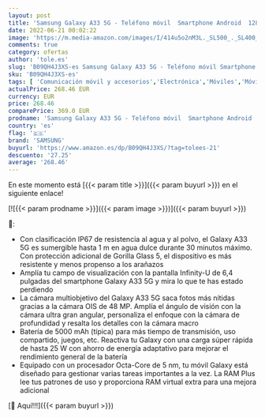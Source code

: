 ```yaml
---
layout: post
title: 'Samsung Galaxy A33 5G - Teléfono móvil  Smartphone Android  128 GB  Color Blanco  Versión Española '
date: 2022-06-21 00:02:22
image: 'https://m.media-amazon.com/images/I/414u5o2nM3L._SL500_._SL400_.jpg'
comments: true
category: ofertas
author: 'tole.es'
slug: 'B09QH4J3XS-es Samsung Galaxy A33 5G - Teléfono móvil Smartphone Android...'
sku: 'B09QH4J3XS-es'
tags: [ 'Comunicación móvil y accesorios','Electrónica','Móviles','Móviles y smartphones libres','android','samsung','🇪🇸', ]
actualPrice: 268.46 EUR
currency: EUR
price: 268.46
comparePrice: 369.0 EUR
prodname: 'Samsung Galaxy A33 5G - Teléfono móvil  Smartphone Android  128 GB  Color Blanco  Versión Española '
country: 'es'
flag: '🇪🇸'
brand: 'SAMSUNG'
buyurl: 'https://www.amazon.es/dp/B09QH4J3XS/?tag=tolees-21'
descuento: '27.25'
average: '268.46'
---
```


En este momento está [{{< param title >}}]({{< param buyurl >}}) en el siguiente enlace!

[![{{< param prodname >}}]({{< param image >}})]({{< param buyurl >}})

🔎:

- Con clasificación IP67 de resistencia al agua y al polvo, el Galaxy A33 5G es sumergible hasta 1 m en agua dulce durante 30 minutos máximo. Con protección adicional de Gorilla Glass 5, el dispositivo es más resistente y menos propenso a los arañazos
- Amplía tu campo de visualización con la pantalla Infinity-U de 6,4 pulgadas del smartphone Galaxy A33 5G y mira lo que te has estado perdiendo
- La cámara multiobjetivo del Galaxy A33 5G saca fotos más nítidas gracias a la cámara OIS de 48 MP. Amplía el ángulo de visión con la cámara ultra gran angular, personaliza el enfoque con la cámara de profundidad y resalta los detalles con la cámara macro
- Batería de 5000 mAh (típica) para más tiempo de transmisión, uso compartido, juegos, etc. Reactiva tu Galaxy con una carga súper rápida de hasta 25 W con ahorro de energía adaptativo para mejorar el rendimiento general de la batería
- Equipado con un procesador Octa-Core de 5 nm, tu móvil Galaxy está diseñado para gestionar varias tareas importantes a la vez. La RAM Plus lee tus patrones de uso y proporciona RAM virtual extra para una mejora adicional

[🛒 Aquí!!!]({{< param buyurl >}})
